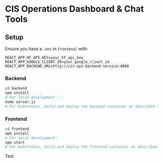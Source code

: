 # CIS Operations Dashboard & Chat Tools

## Setup
Ensure you have a `.env` in `frontend/` with:
```
REACT_APP_HF_API_KEY=your_hf_api_key
REACT_APP_GOOGLE_CLIENT_ID=your_google_client_id
REACT_APP_BACKEND_URL=http://cis-ops-backend-service:4000
```

### Backend
```bash
cd backend
npm install
# For local development :::
node server.js
# For Kubernetes, build and deploy the backend container as described in k8s/manifests/backend-deployment.yaml
```

### Frontend
```bash
cd frontend
npm install
# For local development:
npm start
# For Kubernetes, build and deploy the frontend container as described in k8s/manifests/frontend-deployment.yaml
```

Test